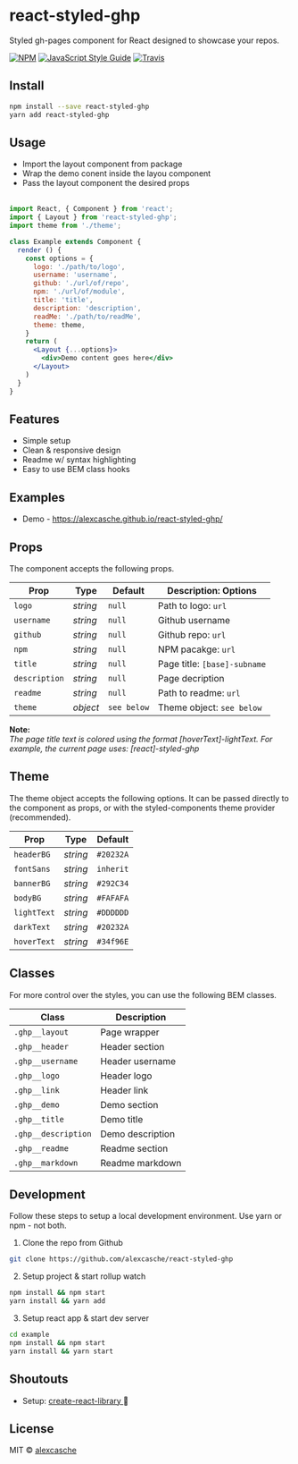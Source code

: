react-styled-ghp
===============

Styled gh-pages component for React designed to showcase your repos.

[![NPM](https://img.shields.io/npm/v/react-styled-ghp.svg)](https://www.npmjs.com/package/react-styled-ghp) 
[![JavaScript Style Guide](https://img.shields.io/badge/code_style-prettier-ff69b4.svg?style=flat-circle)](https://github.com/prettier/prettier)
[![Travis](https://img.shields.io/travis/alexcasche/react-styled-ghp.svg)](https://img.shields.io/travis/alexcasche/react-styled-ghp)


Install
---------------

```bash
npm install --save react-styled-ghp
yarn add react-styled-ghp
```

Usage
---------------
- Import the layout component from package
- Wrap the demo conent inside the layou component
- Pass the layout component the desired props
<br/><br/>

```jsx
import React, { Component } from 'react';
import { Layout } from 'react-styled-ghp';
import theme from './theme';

class Example extends Component {
  render () {
    const options = {
      logo: './path/to/logo',
      username: 'username',
      github: './url/of/repo',
      npm: './url/of/module',
      title: 'title',
      description: 'description',
      readMe: './path/to/readMe',
      theme: theme,
    }
    return (
      <Layout {...options}>
        <div>Demo content goes here</div>
      </Layout>
    )
  }
}
```

Features
---------------
- Simple setup
- Clean & responsive design
- Readme w/ syntax highlighting
- Easy to use BEM class hooks

Examples
---------------
- Demo - https://alexcasche.github.io/react-styled-ghp/

Props
---------------
The component accepts the following props.

| Prop              | Type        | Default          |   Description: Options     |
|-------------------|-------------|------------------|----------------------------|
| `logo`            |  _string_   |  `null`          | Path to logo: `url`        |
| `username`        |  _string_   |  `null`          | Github username            |
| `github`          |  _string_   |  `null`          | Github repo: `url`         |
| `npm`             |  _string_   |  `null`          | NPM pacakge: `url`         |
| `title`           |  _string_   |  `null`          | Page title:  `[base]-subname` |
| `description`     |  _string_   |  `null`          | Page decription            |
| `readme`          |  _string_   |  `null`          | Path to readme: `url`      |
| `theme`           |  _object_   |  `see below`     | Theme object: `see below`  |

**Note:**<br />
_The page title text is colored using the format [hoverText]-lightText.  For example, the current page uses: [react]-styled-ghp_

Theme
---------------
The theme object accepts the following options.  It can be passed directly to the component as props, or with the styled-components theme provider (recommended).

| Prop              | Type        | Default          |
|-------------------|-------------|------------------|
| `headerBG`        |  _string_   |  `#20232A`       |
| `fontSans`        |  _string_   |  `inherit`       |
| `bannerBG`        |  _string_   |  `#292C34`       |
| `bodyBG`          |  _string_   |  `#FAFAFA`       |
| `lightText`       |  _string_   |  `#DDDDDD`       |
| `darkText`        |  _string_   |  `#20232A`       |
| `hoverText`       |  _string_   |  `#34f96E`       |


Classes
---------------
For more control over the styles, you can use the following BEM classes.

| Class                    | Description          |
|--------------------------|----------------------|
| `.ghp__layout`           |  Page wrapper        |
| `.ghp__header`           |  Header section      |
| `.ghp__username`         |  Header username     |
| `.ghp__logo`             |  Header logo         |
| `.ghp__link`             |  Header link         |
| `.ghp__demo`             |  Demo section        |
| `.ghp__title`            |  Demo title          |
| `.ghp__description`      |  Demo description    |
| `.ghp__readme`           |  Readme section      |
| `.ghp__markdown`         |  Readme markdown     |


Development
---------------
Follow these steps to setup a local development environment.  Use yarn or npm - not both.
1. Clone the repo from Github

```bash
git clone https://github.com/alexcasche/react-styled-ghp
```

2. Setup project & start rollup watch

```bash
npm install && npm start
yarn install && yarn add
```

3. Setup react app & start dev server

```bash
cd example
npm install && npm start
yarn install && yarn start
```

Shoutouts
---------------
- Setup: [ create-react-library ](https://github.com/transitive-bullshit/create-react-library) 🙌


License
---------------

MIT © [alexcasche](https://github.com/alexcasche)